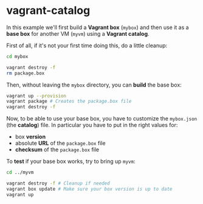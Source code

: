 # vagrant-catalog

In this example we'll first build a **Vagrant box** (`mybox`) and then use it as a **base box** for another VM (`myvm`) using a **Vagrant catalog**.

First of all, if it's not your first time doing this, do a little cleanup:

```bash
cd mybox

vagrant destroy -f
rm package.box
```

Then, without leaving the `mybox` directory, you can **build** the base box:

```bash
vagrant up --provision
vagrant package # Creates the package.box file
vagrant destroy -f
```

Now, to be able to use your base box, you have to customize the `mybox.json` (the **catalog**) file. In particular you have to put in the right values for:

- box **version**
- absolute **URL** of the `package.box` file
- **checksum** of the `package.box` file

To **test** if your base box works, try to bring up `myvm`:

```bash
cd ../myvm

vagrant destroy -f # Cleanup if needed
vagrant box update # Make sure your box version is up to date
vagrant up
```
